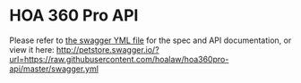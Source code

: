 # HOA 360 Pro API

Please refer to [the swagger YML file](swagger.yml) for the spec and API documentation, or view it here: http://petstore.swagger.io/?url=https://raw.githubusercontent.com/hoalaw/hoa360pro-api/master/swagger.yml
